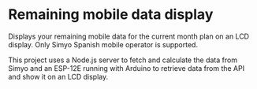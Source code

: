 # Remaining mobile data display
Displays your remaining mobile data for the current month plan on an LCD display.
Only Simyo Spanish mobile operator is supported.

This project uses a Node.js server to fetch and calculate the data from Simyo and an ESP-12E running with Arduino to retrieve data from the API and show it on an LCD display.
